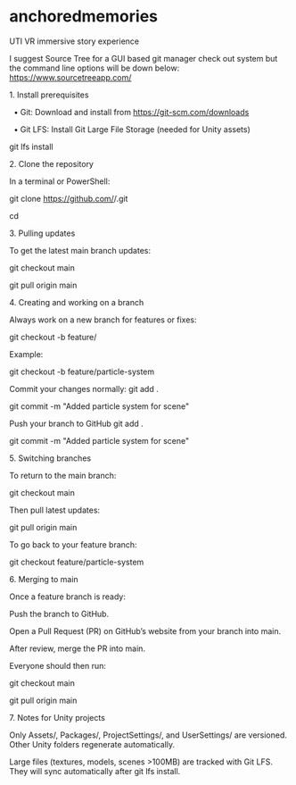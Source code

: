 # anchoredmemories

UTI VR immersive story experience





I suggest Source Tree for a GUI based git manager check out system but the command line options will be down below:
https://www.sourcetreeapp.com/





1\. Install prerequisites

&nbsp;	•	Git: Download and install from https://git-scm.com/downloads

&nbsp;	•	Git LFS: Install Git Large File Storage (needed for Unity assets)

git lfs install



2\. Clone the repository



In a terminal or PowerShell:

git clone https://github.com/<your-username>/<repo-name>.git

cd <repo-name>



3\. Pulling updates



To get the latest main branch updates:

git checkout main

git pull origin main



4\. Creating and working on a branch



Always work on a new branch for features or fixes:

git checkout -b feature/<short-name>



Example:

git checkout -b feature/particle-system



Commit your changes normally:
git add .

git commit -m "Added particle system for scene"



Push your branch to GitHub
git add .

git commit -m "Added particle system for scene"





5\. Switching branches



To return to the main branch:



git checkout main





Then pull latest updates:



git pull origin main





To go back to your feature branch:



git checkout feature/particle-system



6\. Merging to main



Once a feature branch is ready:



Push the branch to GitHub.



Open a Pull Request (PR) on GitHub’s website from your branch into main.



After review, merge the PR into main.



Everyone should then run:



git checkout main

git pull origin main



7\. Notes for Unity projects



Only Assets/, Packages/, ProjectSettings/, and UserSettings/ are versioned. Other Unity folders regenerate automatically.



Large files (textures, models, scenes >100MB) are tracked with Git LFS. They will sync automatically after git lfs install.

